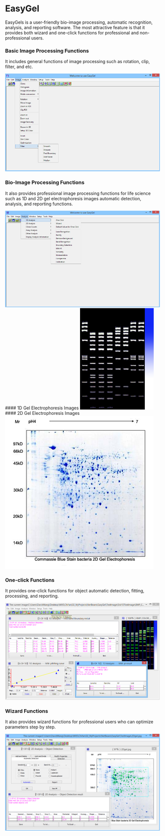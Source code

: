 # EasyGel
EasyGels is a user-friendly bio-image processing, automatic recognition, analysis, and reporting software. 
The most attractive feature is that it provides both wizard and one-click functions for professional and non-professional users.

### Basic Image Processing Functions
<p></p>
It includes general functions of image processing such as rotation, clip, filter, and etc.
<p></p>
<img src="https://github.com/Charley-Wang/EasyGel/blob/master/Database/EasyGel_1.jpg">

### Bio-Image Processing Functions
<p></p>
It also provides professional image processing functions for life science such as 1D and 2D gel electrophoresis images automatic detection, analysis, and reporting functions.
<p></p>
<img src="https://github.com/Charley-Wang/EasyGel/blob/master/Database/EasyGel_2.jpg">
#### 1D Gel Electrophoresis Images
<img src="https://github.com/Charley-Wang/EasyGel/blob/master/TestImage/Std1DTestImage/BMP_COLOR_24.bmp">
#### 2D Gel Electrophoresis Images
<img src="https://github.com/Charley-Wang/EasyGel/blob/master/TestImage/2Dgel.jpg">

### One-click Functions
<p></p>
It provides one-click functions for object automatic detection, fitting, processing, and reporting. 
<p></p>
<img src="https://github.com/Charley-Wang/EasyGel/blob/master/Database/EasyGel_3.jpg">

### Wizard Functions
<p></p>
It also provides wizard functions for professional users who can optimize parameters step by step.
<p></p>
<img src="https://github.com/Charley-Wang/EasyGel/blob/master/Database/EasyGel_6.jpg">
